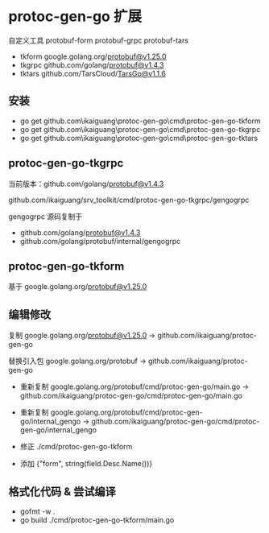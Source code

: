 # protoc-gen-go 扩展

自定义工具 protobuf-form protobuf-grpc protobuf-tars

- tkform google.golang.org/protobuf@v1.25.0
- tkgrpc github.com/golang/protobuf@v1.4.3
- tktars github.com/TarsCloud/TarsGo@v1.1.6

## 安装

- go get github.com\ikaiguang\protoc-gen-go\cmd\protoc-gen-go-tkform
- go get github.com\ikaiguang\protoc-gen-go\cmd\protoc-gen-go-tkgrpc
- go get github.com\ikaiguang\protoc-gen-go\cmd\protoc-gen-go-tktars

## protoc-gen-go-tkgrpc

当前版本：github.com/golang/protobuf@v1.4.3

github.com/ikaiguang/srv_toolkit/cmd/protoc-gen-go-tkgrpc/gengogrpc

gengogrpc 源码复制于

- github.com/golang/protobuf@v1.4.3
- github.com/golang/protobuf/internal/gengogrpc 

## protoc-gen-go-tkform

基于 google.golang.org/protobuf@v1.25.0

## 编辑修改

复制 google.golang.org/protobuf@v1.25.0 -> github.com/ikaiguang/protoc-gen-go

替换引入包 google.golang.org/protobuf -> github.com/ikaiguang/protoc-gen-go

- 重新复制 google.golang.org/protobuf/cmd/protoc-gen-go/main.go -> github.com/ikaiguang/protoc-gen-go/cmd/protoc-gen-go/main.go
- 重新复制 google.golang.org/protobuf/cmd/protoc-gen-go/internal_gengo -> github.com/ikaiguang/protoc-gen-go/cmd/protoc-gen-go/internal_gengo

- 修正 ./cmd/protoc-gen-go-tkform
- 添加 {"form", string(field.Desc.Name())}

## 格式化代码 & 尝试编译

- gofmt -w .
- go build ./cmd/protoc-gen-go-tkform/main.go
